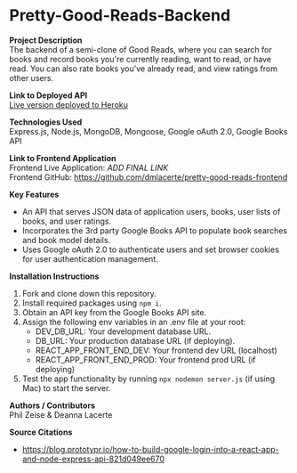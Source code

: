 # Pretty-Good-Reads-Backend

**Project Description**<br />
The backend of a semi-clone of Good Reads, where you can search for books and record books you're currently reading, want to read, or have read. You can also rate books you've already read, and view ratings from other users.

**Link to Deployed API**<br />
[Live version deployed to Heroku](https://pretty-good-reads-dlacerte-pz.herokuapp.com)

**Technologies Used**<br />
Express.js, Node.js, MongoDB, Mongoose, Google oAuth 2.0, Google Books API

**Link to Frontend Application**<br />
Frontend Live Application: *ADD FINAL LINK*<br />
Frontend GitHub: https://github.com/dmlacerte/pretty-good-reads-frontend

**Key Features**<br />
- An API that serves JSON data of application users, books, user lists of books, and user ratings. 
- Incorporates the 3rd party Google Books API to populate book searches and book model details.
- Uses Google oAuth 2.0 to authenticate users and set browser cookies for user authentication management. 

**Installation Instructions**<br />
1. Fork and clone down this repository.
2. Install required packages using `npm i`.
3. Obtain an API key from the Google Books API site. 
4. Assign the following env variables in an .env file at your root:
    - DEV_DB_URL: Your development database URL.
    - DB_URL: Your production database URL (if deploying).
    - REACT_APP_FRONT_END_DEV: Your frontend dev URL (localhost)
    - REACT_APP_FRONT_END_PROD: Your frontend prod URL (if deploying)
5. Test the app functionality by running `npx nodemon server.js` (if using Mac) to start the server. 

**Authors / Contributors**<br />
Phil Zeise & Deanna Lacerte

**Source Citations**<br />
- https://blog.prototypr.io/how-to-build-google-login-into-a-react-app-and-node-express-api-821d049ee670
